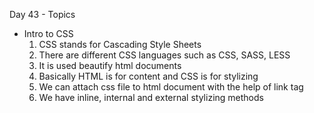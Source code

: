 Day 43 - Topics

- Intro to CSS
  1. CSS stands for Cascading Style Sheets
  2. There are different CSS languages such as CSS, SASS, LESS
  3. It is used beautify html documents
  4. Basically HTML is for content and CSS is for stylizing
  5. We can attach css file to html document with the help of link tag
  6. We have inline, internal and external stylizing methods
